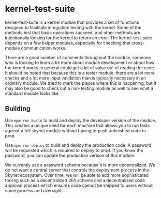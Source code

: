 # kernel-test-suite

kernel-test-suite is a kernel module that provides a set of functions designed
to facilitate integration testing with the kernel. Some of the methods test
that basic operations succeed, and other methods are intentionally looking for
the kernel to return an error. The kernel-test-suite depends on a few helper
modules, especially for checking that cross-module communication works.

There are a good number of comments throughout the module, someone who is
looking to learn a bit more about module development or about how the kernel
works in general could get a lot of value out of reading the code. It should be
noted that because this is a tester module, there are a lot more checks and a
lot more input validation than is typically necessary in an ordinary module. We
tried to mark the places where this is happening, but it may also be good to
check out a non-testing module as well to see what a standard module looks
like.

## Building

Use `npm run build` to build and deploy the developer version of the module.
This creates a unique seed for each machine that allows you to run tests
against a full skynet module without having to push unfinished code to prod.

Use `npm run deploy` to build and deploy the production code. A password will
be requested which is required to deploy to prod. If you know the password, you
can update the production verison of this module.

We currently use a password scheme because it is more decentralized. We do not
want a central server that controls the deployment process in the Skynet
ecosystem. Over time, we will be able to add more sophisticated tooling such as
a decentralized 2FA scheme and a decentralized code approval process which
ensures code cannot be shipped to users without some process and oversight.

